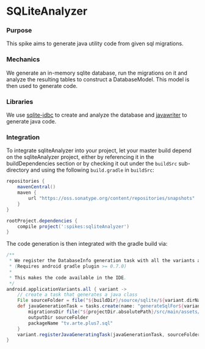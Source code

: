 # SQLiteAnalyzer

### Purpose
This spike aims to generate java utility code from given sql migrations.

### Mechanics
We generate an in-memory sqlite database, run the migrations on it and analyze the resulting tables to construct a DatabaseModel.
This model is then used to generate code.

### Libraries
We use [sqlite-jdbc](https://bitbucket.org/xerial/sqlite-jdbc) to create and analyze the database and 
[javawriter](https://github.com/square/javawriter) to generate java code. 

### Integration
To integrate sqliteAnalyzer into your project, let your master build depend on the sqliteAnalyzer project, either by
referencing it in the buildDependencies section or by checking it out under the `buildSrc` sub-directory and using the
following `build.gradle` in `buildSrc`:

```groovy
repositories {
    mavenCentral()
    maven {
        url "https://oss.sonatype.org/content/repositories/snapshots"
    }
}

rootProject.dependencies {
    compile project(':spikes:sqliteAnalyzer')
}
```

The code generation is then integrated with the gradle build via:

```groovy
/**
 * We register the DatabaseInfo generation task with all the variants as a java-generational task.
 * (Requires android gradle plugin >= 0.7.0)
 *
 * This makes the code available in the IDE.
 */
android.applicationVariants.all { variant ->
    // create a task that generates a java class
    File sourceFolder = file("${buildDir}/source/sqlite/${variant.dirName}")
    def javaGenerationTask = tasks.create(name: "generateSqlFor${variant.name.capitalize()}", type: tv.arte.plus7.sql.GenerateDatabaseInfo) {
        migrationsDir file("${projectDir.absolutePath}/src/main/assets/migrations")
        outputDir sourceFolder
        packageName "tv.arte.plus7.sql"
    }
    variant.registerJavaGeneratingTask(javaGenerationTask, sourceFolder)
}
```
